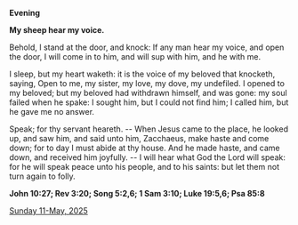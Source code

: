 **Evening**

**My sheep hear my voice.**
 
Behold, I stand at the door, and knock: If any man hear my voice, and open the door, I will come in to him, and will sup with him, and he with me.
 
I sleep, but my heart waketh: it is the voice of my beloved that knocketh, saying, Open to me, my sister, my love, my dove, my undefiled. I opened to my beloved; but my beloved had withdrawn himself, and was gone: my soul failed when he spake: I sought him, but I could not find him; I called him, but he gave me no answer.
 
Speak; for thy servant heareth. -- When Jesus came to the place, he looked up, and saw him, and said unto him, Zacchaeus, make haste and come down; for to day I must abide at thy house. And he made haste, and came down, and received him joyfully. -- I will hear what God the Lord will speak: for he will speak peace unto his people, and to his saints: but let them not turn again to folly.  

**John 10:27; Rev 3:20; Song 5:2,6; 1 Sam 3:10; Luke 19:5,6; Psa 85:8**

[Sunday 11-May, 2025](https://t.me/daily_light)
